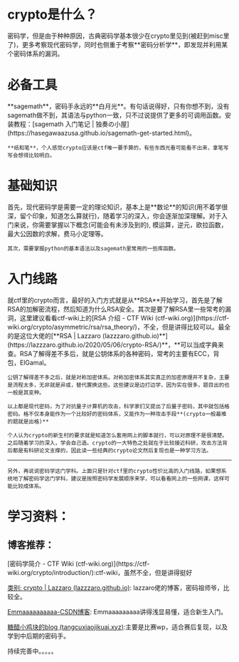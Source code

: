 <h1 id="j7Fy4">crypto是什么？</h1>
	密码学，但是由于种种原因，古典密码学基本很少在crypto里见到(被赶到misc里了)，更多考察现代密码学，同时也侧重于考察**密码分析学**，即发现并利用某个密码体系的漏洞。

<h1 id="Mja2J">必备工具</h1>
	**sagemath**，密码手永远的**白月光**。有句话说得好，只有你想不到，没有sagemath做不到，其语法与python一致，只不过说提供了更多的可调用函数。安装教程：[sagemath 入门笔记 | 独奏の小屋](https://hasegawaazusa.github.io/sagemath-get-started.html)。

	**纸和笔**，个人感觉crypto应该是ctf唯一要手算的，有些东西光看可能看不出来，拿笔写写会想得比较明白。

<h1 id="GZVTz">基础知识</h1>
	首先，现代密码学是需要一定的理论知识，基本上是**数论**的知识(用不着学很深，留个印象，知道怎么算就行)，随着学习的深入，你会逐渐加深理解。对于入门来说，你需要掌握以下概念(可能会有未涉及到的), 模运算，逆元，欧拉函数，最大公因数的求解，费马小定理等。

	其次，需要掌握python的基本语法以及sagemath里常用的一些库函数。

<h1 id="PJa0G">入门线路</h1>
	就ctf里的crypto而言，最好的入门方式就是从**RSA**开始学习，首先是了解RSA的加解密流程，然后知道为什么RSA安全。其次是要了解RSA里一些常考的漏洞，这里建议看看ctf-wiki上的[RSA 介绍 - CTF Wiki (ctf-wiki.org)](https://ctf-wiki.org/crypto/asymmetric/rsa/rsa_theory/)，不全，但是讲得比较可以。最全的是这位大佬的[**RSA | Lazzaro (lazzzaro.github.io)**](https://lazzzaro.github.io/2020/05/06/crypto-RSA/)**，**可以当成字典来查。RSA了解得差不多后，就是公钥体系的各种密码，常考的主要有ECC，背包，ElGamal。

	公钥了解得差不多之后，就是对称加密体系。对称加密体系其实真正的加密原理并不复杂，主要是流程太多，无非就是异或，替代置换这些。这些建议是边打边学，因为实在很多，题目出的也一般是其变种。

	以上都是现代密码，为了对抗量子计算机的攻击，科学家们又提出了后量子密码，其中就包括格密码。格不仅本身能作为一个比较好的密码体系，又能作为一种攻击手段**(crypto一般最难的题就是出格)**

	个人认为crypto的新生村的要求就是知道怎么套用网上的脚本就行，可以对原理不是很清楚。之后随着学习的深入，学会自己造。crypto的一大特色之处就在于比较接近科研，攻击方法背后都是有科研论文支撑的，因此读一些经典的crypto论文然后复现也是一种学习方法。

---

	另外，再说说密码学这门学科。上面只是针对ctf里的crypto性价比高的入门线路，如果想系统地了解密码学这门学科，建议是按照密码学发展顺序来学，可以看看网上的一些网课，这样可能比较成体系。

<h1 id="GtKUY">学习资料：</h1>
<h2 id="ZwJVo">博客推荐：</h2>
[密码学简介 - CTF Wiki (ctf-wiki.org)](https://ctf-wiki.org/crypto/introduction/):ctf-wiki，虽然不全，但是讲得挺好

[类别: crypto | Lazzaro (lazzzaro.github.io)](https://lazzzaro.github.io/categories/crypto/): lazzaro佬的博客，密码祖师爷，比较全。

[Emmaaaaaaaaaa-CSDN博客](https://blog.csdn.net/XiongSiqi_blog?type=blog): Emmaaaaaaaaa讲得浅显易懂，适合新生入门。

[糖醋小鸡块的blog (tangcuxiaojikuai.xyz)](https://tangcuxiaojikuai.xyz/):主要是比赛wp，适合赛后复现，以及学到中后期的密码手。



持续完善中。。。。。





